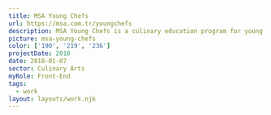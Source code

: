 ```yaml
---
title: MSA Young Chefs
url: https://msa.com.tr/youngchefs
description: MSA Young Chefs is a culinary education program for young people between the ages of 14-17 by one of the few professional culinary arts school in the world.
picture: msa-young-chefs
color: ['190', '219', '236']
projectDate: 2018
date: 2018-01-07
sector: Culinary Arts
myRole: Front-End
tags:
  - work
layout: layouts/work.njk
---
```

